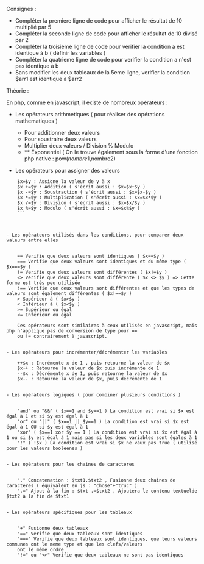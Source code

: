 Consignes :

- Compléter la premiere ligne de code pour afficher le résultat de 10 multiplié par 5
- Compléter la seconde ligne de code pour afficher le résultat de 10 divisé par 2
- Compléter la troisieme ligne de code pour verifier la condition a est identique à b ( définir les variables )
- Compléter la quatrieme ligne de code pour verifier la condition a n'est pas identique à b
- Sans modifier les deux tableaux de la 5eme ligne, verifier la condition $arr1 est identique à $arr2


Théorie :

En php, comme en javascript, il existe de nombreux opérateurs :

- Les opérateurs arithmetiques ( pour réaliser des opérations mathematiques )


    + Pour additionner deux valeurs
    - Pour soustraire deux valeurs
    * Multiplier deux valeurs
    / Division
    % Modulo
    + ** Exponentiel ( On le trouve également sous la forme d'une fonction php native : pow($nombre1,$nombre2)


- Les opérateurs pour assigner des valeurs

```
    $x=$y : Assigne la valeur de y à x
    $x +=$y : Addition ( s'écrit aussi : $x=$x+$y )
    $x -=$y : Soustraction ( s'écrit aussi : $x=$x-$y )
    $x *=$y : Multiplication ( s'écrit aussi : $x=$x*$y )
    $x /=$y : Division ( s'écrit aussi : $x=$x/$y )
    $x %=$y : Modulo ( s'écrit aussi : $x=$x%$y )
    ```



- Les opérateurs utilisés dans les conditions, pour comparer deux valeurs entre elles


    == Verifie que deux valeurs sont identiques ( $x==$y )
    === Verifie que deux valeurs sont identiques et du même type ( $x===$y )
    != Verifie que deux valeurs sont différentes ( $x!=$y )
    <> Verifie que deux valeurs sont différente ( $x <> $y ) => Cette forme est trés peu utilisée
    !== Verifie que deux valeurs sont différentes et que les types de valeurs sont également différentes ( $x!==$y )
    > Supérieur à ( $x>$y )
    < Inférieur à ( $x<$y )
    >= Supérieur ou égal
    <= Inférieur ou égal

    Ces opérateurs sont similaires à ceux utilisés en javascript, mais php n'applique pas de conversion de type pour ==
    ou != contrairement à javascript.


- Les opérateurs pour incrémenter/décrémenter les variables

    ++$x : Incrémente x de 1 , puis retourne la valeur de $x
    $x++ : Retourne la valeur de $x puis incrémente de 1
    --$x : Décrémente x de 1, puis retourne la valeur de $x
    $x-- : Retourne la valeur de $x, puis décrémente de 1


- Les opérateurs logiques ( pour combiner plusieurs conditions )


    "and" ou "&&" ( $x==1 and $y==1 ) La condition est vrai si $x est égal à 1 et si $y est égal à 1
    "or" ou "||" ( $x==1 || $y==1 ) La condition est vrai si $x est égal à 1 OU si $y est égal à 1
    "xor" ( $x==1 xor $y == 1 ) La condition est vrai si $x est égal à 1 ou si $y est égal à 1 mais pas si les deux variables sont égales à 1
    "!" ( !$x ) La condition est vrai si $x ne vaux pas true ( utilisé pour les valeurs booleenes )


- Les opérateurs pour les chaines de caracteres


    "." Concatenation : $txt1.$txt2 , Fusionne deux chaines de caracteres ( équivalent en js : "chose"+"truc" )
    ".=" Ajout à la fin : $txt .=$txt2 , Ajoutera le contenu textuelde $txt2 à la fin de $txt1


- Les opérateurs spécifiques pour les tableaux


    "+" Fusionne deux tableaux
    "==" Verifie que deux tableaux sont identiques
    "===" Verifie que deux tableaux sont identiques, que leurs valeurs communes ont le meme type et que les clefs/valeurs
    ont le même ordre
    "!=" ou "<>" Verifie que deux tableaux ne sont pas identiques



